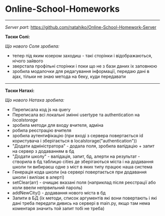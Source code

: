 # Online-School-Homeworks
---
*Server part:* https://github.com/natahiko/Online-School-Homework-Server

**Таски Солі:**


*Що нового Соля зробила:*

- тепер під яким юзером заходиш - такі сторінки і відображаються, нічого зайвого
- зверстала профільні сторінки і поки що не з бази даних іх заповнюю
- зробила модалочки для редагування інформації, передаю дані в ajax, тільки не знаю метода на беку, куди передавати

---

**Таски Натахі:**

*Що нового Натаха зробила:*
* Переписала код js на query
* Переписала всі локальні змінні usertype та authentication на *localstorage*
* зробила методи для входу вчителя, адміна
* робила реєстрацію вчителя
* зробила аутентифікацію (при вході з сервера повертається id користувача і зберігається в localstorage("authentication"))
* "Додати адміністратора" - додала поля, зробила валідацію + запит на сервер з додаванням в бд
* "Додати школу" - валідація, запит, бд, алерти на результат - створила в бд таблицю cities де зберігаються міста і на додавання школи ти вибираєш одне з міст в яких типу працює наша система
* Генерація кода школи (на сервері повертається при додавання школи і вилізає в алерті)
* setClear(arr) - очищає вказані поля (наприклад після реєстрації або коли ввели непрвильний пароль) 
*  addNewCity() - додавання нового міста в бд
* Запити в БД (їх методи, список аргументів які вони повертають і які дані треба передати дивись на сервері в main.py, якщо там нема коментаря значить той запит тобі не треба)

